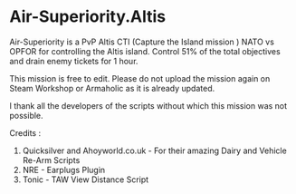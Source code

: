# Air-Superiority.Altis
Air-Superiority is a PvP Altis CTI (Capture the Island mission ) NATO vs OPFOR for controlling the Altis island. Control 51% of the total objectives and drain enemy tickets for 1 hour. 

This mission is free to edit. Please do not upload the mission again on Steam Workshop or Armaholic as it is already updated. 

I thank all the developers of the scripts without which this mission was not possible.


Credits : 
1) Quicksilver and Ahoyworld.co.uk - For their amazing Dairy and Vehicle Re-Arm Scripts
2) NRE - Earplugs Plugin 
3) Tonic - TAW View Distance Script  
